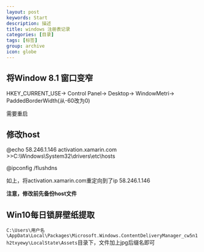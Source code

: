 ```yaml
---
layout: post
keywords: Start
description: 描述
title: windows 注册表记录
categories: [目录]
tags: [标签]
group: archive
icon: globe
---
```


## 将Window 8.1 窗口变窄

HKEY_CURRENT_USE->
Control Panel->
Desktop->
WindowMetri->
PaddedBorderWidth(从-60改为0)

需要重启

## 修改host

@echo 58.246.1.146 activation.xamarin.com >>C:\Windows\System32\drivers\etc\hosts

@ipconfig /flushdns

如上，将activation.xamarin.com重定向到了ip 58.246.1.146

**注意，修改前先备份host文件**

## Win10每日锁屏壁纸提取

`C:\Users\用户名\AppData\Local\Packages\Microsoft.Windows.ContentDeliveryManager_cw5n1h2txyewy\LocalState\Assets`目录下，文件加上jpg后缀名即可

